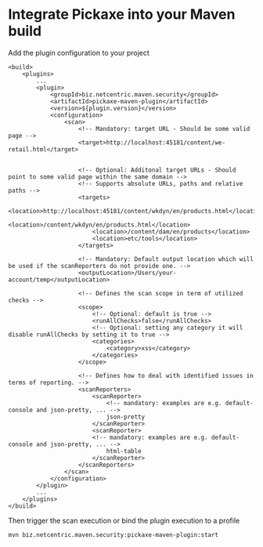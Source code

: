 # Integrate Pickaxe into your Maven build

Add the plugin configuration to your project

    <build>
        <plugins> 
            ...
            <plugin>
                <groupId>biz.netcentric.maven.security</groupId>
                <artifactId>pickaxe-maven-plugin</artifactId>
                <version>${plugin.version}</version>
                <configuration>
                    <scan>
                        <!-- Mandatory: target URL - Should be some valid page -->
                        <target>http://localhost:45181/content/we-retail.html</target>
                        
                        
                        <!-- Optional: Additonal target URLs - Should point to some valid page within the same domain -->
                        <!-- Supports absolute URLs, paths and relative paths -->
                        <targets>
                        	<location>http://localhost:45181/content/wkdyn/en/products.html</location>
                        	<location>/content/wkdyn/en/products.html</location>
                            <location>/content/dam/en/products</location>
                            <location>etc/tools</location>
                        </targets>

                        <!-- Mandatory: Default output location which will be used if the scanReporters do not provide one. -->
                        <outputLocation>/Users/your-account/temp</outputLocation>

                        <!-- Defines the scan scope in term of utilized checks -->
                        <scope>
                            <!-- Optional: default is true -->
                            <runAllChecks>false</runAllChecks>
                            <!-- Optional: setting any category it will disable runAllChecks by setting it to true -->
                            <categories>
                                <category>xss</category>
                            </categories>
                        </scope>

                        <!-- Defines how to deal with identified issues in terms of reporting. -->
                        <scanReporters>
                            <scanReporter>
                                <!-- mandatory: examples are e.g. default-console and json-pretty, ... -->
                                json-pretty
                            </scanReporter>
                            <scanReporter>
                            <!-- mandatory: examples are e.g. default-console and json-pretty, ... -->
                                html-table
                            </scanReporter>
                        </scanReporters>
                    </scan>
                </configuration>
            </plugin>
            ...
        </plugins>
    </build>

Then trigger the scan execution or bind the plugin execution to a profile

    mvn biz.netcentric.maven.security:pickaxe-maven-plugin:start
